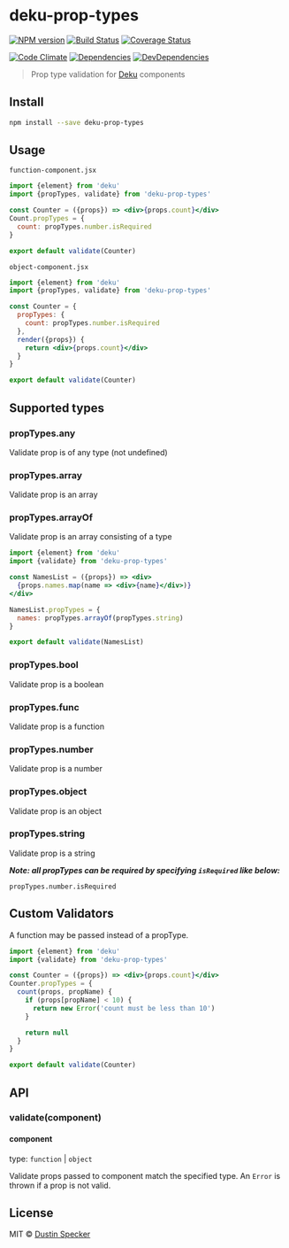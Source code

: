 # deku-prop-types

[![NPM version](https://badge.fury.io/js/deku-prop-types.svg)](http://badge.fury.io/js/deku-prop-types) [![Build Status](https://travis-ci.org/dustinspecker/deku-prop-types.svg?branch=master)](https://travis-ci.org/dustinspecker/deku-prop-types) [![Coverage Status](https://img.shields.io/coveralls/dustinspecker/deku-prop-types.svg)](https://coveralls.io/r/dustinspecker/deku-prop-types?branch=master)

[![Code Climate](https://codeclimate.com/github/dustinspecker/deku-prop-types/badges/gpa.svg)](https://codeclimate.com/github/dustinspecker/deku-prop-types) [![Dependencies](https://david-dm.org/dustinspecker/deku-prop-types.svg)](https://david-dm.org/dustinspecker/deku-prop-types/#info=dependencies&view=table) [![DevDependencies](https://david-dm.org/dustinspecker/deku-prop-types/dev-status.svg)](https://david-dm.org/dustinspecker/deku-prop-types/#info=devDependencies&view=table)

> Prop type validation for [Deku](https://github.com/dekujs/deku) components

## Install

```bash
npm install --save deku-prop-types
```

## Usage

`function-component.jsx`
```jsx
import {element} from 'deku'
import {propTypes, validate} from 'deku-prop-types'

const Counter = ({props}) => <div>{props.count}</div>
Count.propTypes = {
  count: propTypes.number.isRequired
}

export default validate(Counter)
```

`object-component.jsx`
```jsx
import {element} from 'deku'
import {propTypes, validate} from 'deku-prop-types'

const Counter = {
  propTypes: {
    count: propTypes.number.isRequired
  },
  render({props}) {
    return <div>{props.count}</div>
  }
}

export default validate(Counter)
```

## Supported types
### propTypes.any
Validate prop is of any type (not undefined)
### propTypes.array
Validate prop is an array

### propTypes.arrayOf
Validate prop is an array consisting of a type

```jsx
import {element} from 'deku'
import {validate} from 'deku-prop-types'

const NamesList = ({props}) => <div>
  {props.names.map(name => <div>{name}</div>)}
</div>

NamesList.propTypes = {
  names: propTypes.arrayOf(propTypes.string)
}

export default validate(NamesList)
```

### propTypes.bool
Validate prop is a boolean
### propTypes.func
Validate prop is a function
### propTypes.number
Validate prop is a number
### propTypes.object
Validate prop is an object
### propTypes.string
Validate prop is a string


***Note: all propTypes can be required by specifying `isRequired` like below:***

`propTypes.number.isRequired`

## Custom Validators
A function may be passed instead of a propType.

```jsx
import {element} from 'deku'
import {validate} from 'deku-prop-types'

const Counter = ({props}) => <div>{props.count}</div>
Counter.propTypes = {
  count(props, propName) {
    if (props[propName] < 10) {
      return new Error('count must be less than 10')
    }

    return null
  }
}

export default validate(Counter)
```

## API
### validate(component)
#### component
type: `function` | `object`

Validate props passed to component match the specified type. An `Error` is thrown if a prop is not valid.

## License
MIT © [Dustin Specker](https://github.com/dustinspecker)
